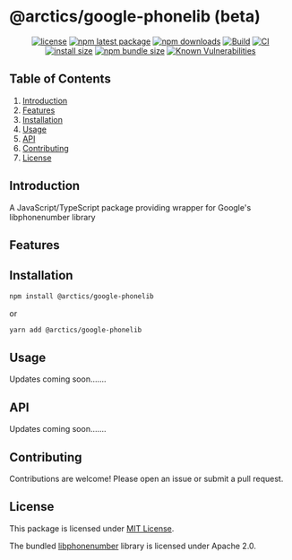 # @arctics/google-phonelib (beta)

<div align="center">

[![license](https://img.shields.io/badge/license-MIT-blue.svg)](https://github.com/tyrog07/@arctics/google-phonelib/blob/HEAD/LICENSE)
[![npm latest package](https://img.shields.io/npm/v/@arctics/google-phonelib/latest.svg)](https://www.npmjs.com/package/@arctics/google-phonelib)
[![npm downloads](https://img.shields.io/npm/dm/@arctics/google-phonelib.svg)](https://www.npmjs.com/package/@arctics/google-phonelib)
[![Build](https://github.com/tyrog07/arctics-google-phonelib/actions/workflows/build.yml/badge.svg)](https://github.com/tyrog07/arctics-google-phonelib/actions/workflows/build.yml)
[![CI](https://github.com/tyrog07/arctics-google-phonelib/actions/workflows/CI.yml/badge.svg?branch=main)](https://github.com/tyrog07/arctics-google-phonelib/actions/workflows/CI.yml)
[![install size](https://img.shields.io/badge/dynamic/json?url=https://packagephobia.com/v2/api.json?p=@arctics/google-phonelib&query=$.install.pretty&label=install%20size)](https://packagephobia.now.sh/result?p=@arctics/google-phonelib)
[![npm bundle size](https://img.shields.io/bundlephobia/minzip/@arctics/google-phonelib)](https://bundlephobia.com/package/@arctics/google-phonelib@latest)
[![Known Vulnerabilities](https://snyk.io/test/npm/@arctics/google-phonelib/badge.svg)](https://snyk.io/test/npm/@arctics/google-phonelib)

</div>

## Table of Contents

1. [Introduction](#introduction)
2. [Features](#features)
3. [Installation](#installation)
4. [Usage](#usage)
5. [API](#api)
6. [Contributing](#contributing)
7. [License](#license)

## Introduction

A JavaScript/TypeScript package providing wrapper for Google's libphonenumber library

## Features

## Installation

```bash
npm install @arctics/google-phonelib
```

or

```bash
yarn add @arctics/google-phonelib
```

## Usage

Updates coming soon.......

## API

Updates coming soon.......

## Contributing

Contributions are welcome! Please open an issue or submit a pull request.

## License

This package is licensed under [MIT License](https://github.com/tyrog07/arctics-google-phonelib/blob/HEAD/LICENSE).

The bundled [libphonenumber](https://github.com/googlei18n/libphonenumber/blob/master/LICENSE) library is licensed under Apache 2.0.
